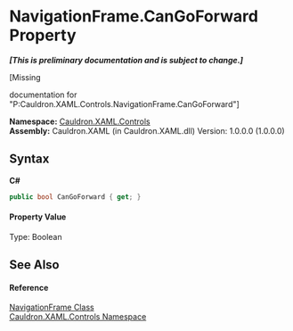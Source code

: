 # NavigationFrame.CanGoForward Property 
 _**\[This is preliminary documentation and is subject to change.\]**_

\[Missing <summary> documentation for "P:Cauldron.XAML.Controls.NavigationFrame.CanGoForward"\]

**Namespace:**&nbsp;<a href="N_Cauldron_XAML_Controls">Cauldron.XAML.Controls</a><br />**Assembly:**&nbsp;Cauldron.XAML (in Cauldron.XAML.dll) Version: 1.0.0.0 (1.0.0.0)

## Syntax

**C#**<br />
``` C#
public bool CanGoForward { get; }
```


#### Property Value
Type: Boolean

## See Also


#### Reference
<a href="T_Cauldron_XAML_Controls_NavigationFrame">NavigationFrame Class</a><br /><a href="N_Cauldron_XAML_Controls">Cauldron.XAML.Controls Namespace</a><br />